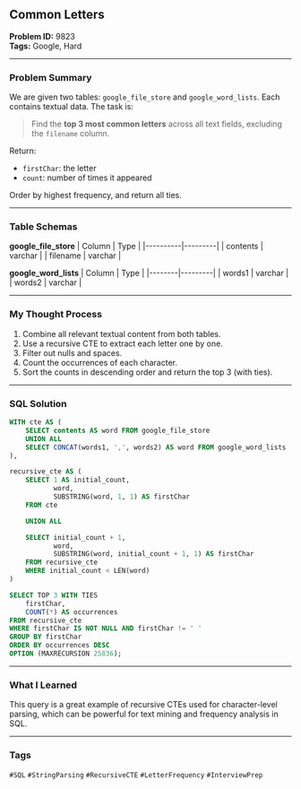 ## Common Letters

**Problem ID:** 9823  
**Tags:** Google, Hard  


---

### Problem Summary

We are given two tables: `google_file_store` and `google_word_lists`. Each contains textual data. The task is:
> Find the **top 3 most common letters** across all text fields, excluding the `filename` column. 

Return:
- `firstChar`: the letter
- `count`: number of times it appeared

Order by highest frequency, and return all ties.

---

### Table Schemas

**google_file_store**
| Column   | Type    |
|----------|---------|
| contents | varchar |
| filename | varchar |

**google_word_lists**
| Column | Type    |
|--------|---------|
| words1 | varchar |
| words2 | varchar |

---

### My Thought Process

1. Combine all relevant textual content from both tables.
2. Use a recursive CTE to extract each letter one by one.
3. Filter out nulls and spaces.
4. Count the occurrences of each character.
5. Sort the counts in descending order and return the top 3 (with ties).

---

### SQL Solution

```sql
WITH cte AS (
    SELECT contents AS word FROM google_file_store
    UNION ALL
    SELECT CONCAT(words1, ',', words2) AS word FROM google_word_lists
),

recursive_cte AS (
    SELECT 1 AS initial_count,
           word,
           SUBSTRING(word, 1, 1) AS firstChar
    FROM cte

    UNION ALL

    SELECT initial_count + 1,
           word,
           SUBSTRING(word, initial_count + 1, 1) AS firstChar
    FROM recursive_cte
    WHERE initial_count < LEN(word)
)

SELECT TOP 3 WITH TIES
    firstChar,
    COUNT(*) AS occurrences
FROM recursive_cte
WHERE firstChar IS NOT NULL AND firstChar != ' '
GROUP BY firstChar
ORDER BY occurrences DESC
OPTION (MAXRECURSION 25836);
```

---

### What I Learned

This query is a great example of recursive CTEs used for character-level parsing, which can be powerful for text mining and frequency analysis in SQL.

---

### Tags
`#SQL` `#StringParsing` `#RecursiveCTE` `#LetterFrequency` `#InterviewPrep`
